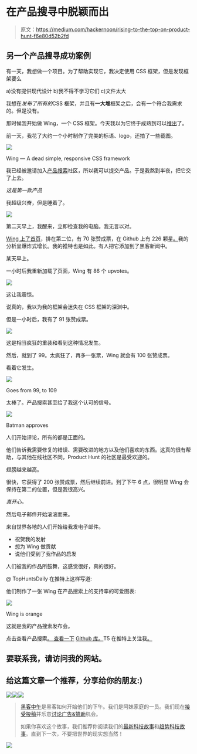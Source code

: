 # 在产品搜寻中脱颖而出

> 原文：<https://medium.com/hackernoon/rising-to-the-top-on-product-hunt-f6e80d52b2fd>

## 另一个产品搜寻成功案例

有一天，我想做一个项目。为了帮助实现它，我决定使用 CSS 框架，但是发现框架要么

a)没有提供现代设计
b)我不得不学习它们
c)文件太大

我想在*发布了所有的*CSS 框架，并且有**一大堆**框架之后，会有一个符合我需求的。但是没有。

那时候我开始做 Wing，一个 CSS 框架。今天我以为它终于成熟到可以[推出](https://hackernoon.com/tagged/launch)了。

前一天，我花了大约一个小时制作了完美的标语、logo，还拍了一些截图。

![](img/88293c99f5196c9910b24ae94927026b.png)

Wing — A dead simple, responsive CSS framework

我已经被邀请加入[产品搜索](https://hackernoon.com/tagged/product-hunt)社区，所以我可以提交产品。于是我熬到半夜，把它交了上去。

*这是第一款产品*

我超级兴奋，但是睡着了。

![](img/33811bc556ca8207b3305c5758d6fd42.png)

第二天早上，我醒来，立即检查我的电脑。我无言以对。

[Wing 上了首页](http://producthunt.com/tech/wing-3)，排在第二位，有 70 张赞成票，在 Github 上有 226 颗星[。](https://github.com/KingPixil/wing)我的分析呈爆炸式增长。我的推特也是如此。有人把它添加到了黑客新闻中。

某天早上。

一小时后我重新加载了页面，Wing 有 86 个 upvotes。

![](img/9bdbb652222b6cb4e39c80e82e1bac5d.png)

这让我震惊。

说真的，我以为我的框架会迷失在 CSS 框架的深渊中。

但是一小时后，我有了 91 张赞成票。

![](img/5ed1093c1148dec7f2b8f49eee25fb96.png)

这是相当疯狂的重装和看到这种情况发生。

然后，就到了 99。太疯狂了，再多一张票，Wing 就会有 100 张赞成票。

看着它发生。

![](img/204a5bffb6b47260ec6e48bac35e7009.png)

Goes from 99, to 109

太棒了。产品搜索甚至给了我这个认可的信号。

![](img/bfbf6806bb8e5c11ff4c3bd308a98789.png)

Batman approves

人们开始评论，所有的都是正面的。

他们告诉我需要修复的错误、需要改进的地方以及他们喜欢的东西。这真的很有帮助，与其他在线社区不同，Product Hunt 的社区是最受欢迎的。

翅膀越来越高。

很快，它获得了 200 张赞成票，然后继续前进。到了下午 6 点，很明显 Wing 会保持在第二的位置，但是我很高兴。

*真开心。*

然后电子邮件开始滚滚而来。

来自世界各地的人们开始给我发电子邮件。

*   祝贺我的发射
*   想为 Wing 做贡献
*   说他们受到了我作品的启发

人们被我的作品所鼓舞，这感觉很好，真的很好。

@ TopHuntsDaily 在推特上这样写道:

他们制作了一张 Wing 在产品搜索上的支持率的可爱图表:

![](img/a1548f1b329c7d5d7c097582e1cf9cc4.png)

Wing is orange

这就是我的产品搜索发布会。

点击查看产品搜索[。
查看一下](https://producthunt.com/tech/wing-3) [Github 库。](https://github.com/KingPixil/wing)T5 在推特上关注我[。](https://twitter.com/KingPixil)

## 要联系我，请访问我的网站。

## 给这篇文章一个推荐，分享给你的朋友:)

[![](img/50ef4044ecd4e250b5d50f368b775d38.png)](http://bit.ly/HackernoonFB)[![](img/979d9a46439d5aebbdcdca574e21dc81.png)](https://goo.gl/k7XYbx)[![](img/2930ba6bd2c12218fdbbf7e02c8746ff.png)](https://goo.gl/4ofytp)

> [黑客中午](http://bit.ly/Hackernoon)是黑客如何开始他们的下午。我们是阿妹家庭的一员。我们现在[接受投稿](http://bit.ly/hackernoonsubmission)并乐意[讨论广告&赞助](mailto:partners@amipublications.com)机会。
> 
> 如果你喜欢这个故事，我们推荐你阅读我们的[最新科技故事](http://bit.ly/hackernoonlatestt)和[趋势科技故事](https://hackernoon.com/trending)。直到下一次，不要把世界的现实想当然！

[![](img/be0ca55ba73a573dce11effb2ee80d56.png)](https://goo.gl/Ahtev1)